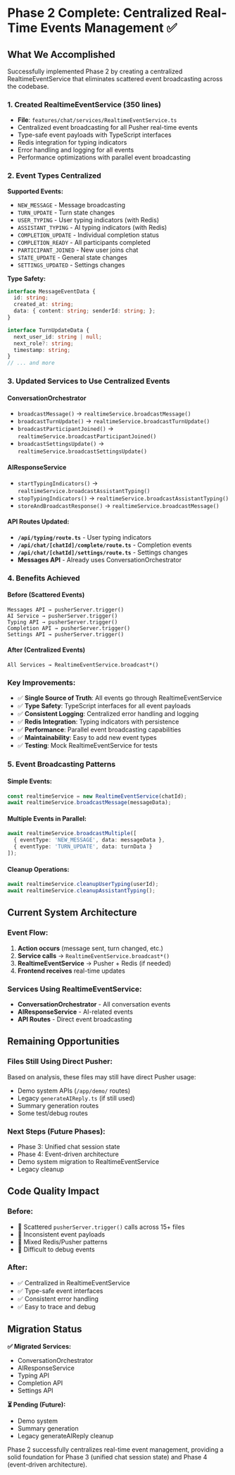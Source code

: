 # Phase 2 Complete: Centralized Real-Time Events Management ✅

## What We Accomplished

Successfully implemented Phase 2 by creating a centralized RealtimeEventService that eliminates scattered event broadcasting across the codebase.

### 1. Created RealtimeEventService (350 lines)
- **File**: `features/chat/services/RealtimeEventService.ts`
- Centralized event broadcasting for all Pusher real-time events
- Type-safe event payloads with TypeScript interfaces
- Redis integration for typing indicators
- Error handling and logging for all events
- Performance optimizations with parallel event broadcasting

### 2. Event Types Centralized

**Supported Events:**
- `NEW_MESSAGE` - Message broadcasting
- `TURN_UPDATE` - Turn state changes
- `USER_TYPING` - User typing indicators (with Redis)
- `ASSISTANT_TYPING` - AI typing indicators (with Redis)
- `COMPLETION_UPDATE` - Individual completion status
- `COMPLETION_READY` - All participants completed
- `PARTICIPANT_JOINED` - New user joins chat
- `STATE_UPDATE` - General state changes
- `SETTINGS_UPDATED` - Settings changes

**Type Safety:**
```typescript
interface MessageEventData {
  id: string;
  created_at: string;
  data: { content: string; senderId: string; };
}

interface TurnUpdateData {
  next_user_id: string | null;
  next_role?: string;
  timestamp: string;
}
// ... and more
```

### 3. Updated Services to Use Centralized Events

#### **ConversationOrchestrator**
- `broadcastMessage()` → `realtimeService.broadcastMessage()`
- `broadcastTurnUpdate()` → `realtimeService.broadcastTurnUpdate()`
- `broadcastParticipantJoined()` → `realtimeService.broadcastParticipantJoined()`
- `broadcastSettingsUpdate()` → `realtimeService.broadcastSettingsUpdate()`

#### **AIResponseService**
- `startTypingIndicators()` → `realtimeService.broadcastAssistantTyping()`
- `stopTypingIndicators()` → `realtimeService.broadcastAssistantTyping()`
- `storeAndBroadcastResponse()` → `realtimeService.broadcastMessage()`

#### **API Routes Updated:**
- **`/api/typing/route.ts`** - User typing indicators
- **`/api/chat/[chatId]/complete/route.ts`** - Completion events
- **`/api/chat/[chatId]/settings/route.ts`** - Settings changes
- **Messages API** - Already uses ConversationOrchestrator

### 4. Benefits Achieved

#### **Before (Scattered Events)**
```
Messages API → pusherServer.trigger()
AI Service → pusherServer.trigger()
Typing API → pusherServer.trigger()
Completion API → pusherServer.trigger()
Settings API → pusherServer.trigger()
```

#### **After (Centralized Events)**
```
All Services → RealtimeEventService.broadcast*()
```

### **Key Improvements:**
- ✅ **Single Source of Truth**: All events go through RealtimeEventService
- ✅ **Type Safety**: TypeScript interfaces for all event payloads
- ✅ **Consistent Logging**: Centralized error handling and logging
- ✅ **Redis Integration**: Typing indicators with persistence
- ✅ **Performance**: Parallel event broadcasting capabilities
- ✅ **Maintainability**: Easy to add new event types
- ✅ **Testing**: Mock RealtimeEventService for tests

### 5. Event Broadcasting Patterns

#### **Simple Events:**
```typescript
const realtimeService = new RealtimeEventService(chatId);
await realtimeService.broadcastMessage(messageData);
```

#### **Multiple Events in Parallel:**
```typescript
await realtimeService.broadcastMultiple([
  { eventType: 'NEW_MESSAGE', data: messageData },
  { eventType: 'TURN_UPDATE', data: turnData }
]);
```

#### **Cleanup Operations:**
```typescript
await realtimeService.cleanupUserTyping(userId);
await realtimeService.cleanupAssistantTyping();
```

## Current System Architecture

### **Event Flow:**
1. **Action occurs** (message sent, turn changed, etc.)
2. **Service calls** → `RealtimeEventService.broadcast*()`
3. **RealtimeEventService** → Pusher + Redis (if needed)
4. **Frontend receives** real-time updates

### **Services Using RealtimeEventService:**
- **ConversationOrchestrator** - All conversation events
- **AIResponseService** - AI-related events
- **API Routes** - Direct event broadcasting

## Remaining Opportunities

### **Files Still Using Direct Pusher:**
Based on analysis, these files may still have direct Pusher usage:
- Demo system APIs (`/app/demo/` routes)
- Legacy `generateAIReply.ts` (if still used)
- Summary generation routes
- Some test/debug routes

### **Next Steps (Future Phases):**
- Phase 3: Unified chat session state
- Phase 4: Event-driven architecture
- Demo system migration to RealtimeEventService
- Legacy cleanup

## Code Quality Impact

### **Before:**
- 🔴 Scattered `pusherServer.trigger()` calls across 15+ files
- 🔴 Inconsistent event payloads
- 🔴 Mixed Redis/Pusher patterns
- 🔴 Difficult to debug events

### **After:**
- ✅ Centralized in RealtimeEventService
- ✅ Type-safe event interfaces
- ✅ Consistent error handling
- ✅ Easy to trace and debug

## Migration Status

**✅ Migrated Services:**
- ConversationOrchestrator
- AIResponseService  
- Typing API
- Completion API
- Settings API

**⏳ Pending (Future):**
- Demo system
- Summary generation
- Legacy generateAIReply cleanup

Phase 2 successfully centralizes real-time event management, providing a solid foundation for Phase 3 (unified chat session state) and Phase 4 (event-driven architecture).